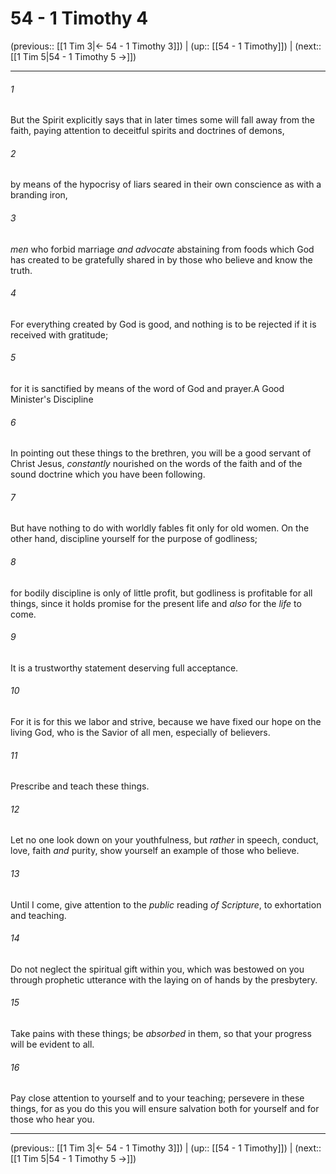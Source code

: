 # 54 - 1 Timothy 4

(previous:: [[1 Tim 3|← 54 - 1 Timothy 3]]) | (up:: [[54 - 1 Timothy]]) | (next:: [[1 Tim 5|54 - 1 Timothy 5 →]])

***


###### 1 
But the Spirit explicitly says that in later times some will fall away from the faith, paying attention to deceitful spirits and doctrines of demons, 

###### 2 
by means of the hypocrisy of liars seared in their own conscience as with a branding iron, 

###### 3 
_men_ who forbid marriage _and advocate_ abstaining from foods which God has created to be gratefully shared in by those who believe and know the truth. 

###### 4 
For everything created by God is good, and nothing is to be rejected if it is received with gratitude; 

###### 5 
for it is sanctified by means of the word of God and prayer.A Good Minister's Discipline 

###### 6 
In pointing out these things to the brethren, you will be a good servant of Christ Jesus, _constantly_ nourished on the words of the faith and of the sound doctrine which you have been following. 

###### 7 
But have nothing to do with worldly fables fit only for old women. On the other hand, discipline yourself for the purpose of godliness; 

###### 8 
for bodily discipline is only of little profit, but godliness is profitable for all things, since it holds promise for the present life and _also_ for the _life_ to come. 

###### 9 
It is a trustworthy statement deserving full acceptance. 

###### 10 
For it is for this we labor and strive, because we have fixed our hope on the living God, who is the Savior of all men, especially of believers. 

###### 11 
Prescribe and teach these things. 

###### 12 
Let no one look down on your youthfulness, but _rather_ in speech, conduct, love, faith _and_ purity, show yourself an example of those who believe. 

###### 13 
Until I come, give attention to the _public_ reading _of Scripture_, to exhortation and teaching. 

###### 14 
Do not neglect the spiritual gift within you, which was bestowed on you through prophetic utterance with the laying on of hands by the presbytery. 

###### 15 
Take pains with these things; be _absorbed_ in them, so that your progress will be evident to all. 

###### 16 
Pay close attention to yourself and to your teaching; persevere in these things, for as you do this you will ensure salvation both for yourself and for those who hear you.

***

(previous:: [[1 Tim 3|← 54 - 1 Timothy 3]]) | (up:: [[54 - 1 Timothy]]) | (next:: [[1 Tim 5|54 - 1 Timothy 5 →]])
